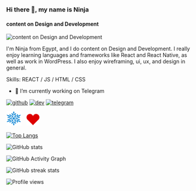 ### Hi there 👋, my name is Ninja
#### content on Design and Development
![content on Design and Development](https://pbs.twimg.com/profile_banners/1315522647774695424/1631959657/600x200)

I'm Ninja from Egypt, and I do content on Design and Development. I really enjoy learning languages and frameworks like React and React Native, as well as work in WordPress. I also enjoy wireframing, ui, ux, and design in general.

Skills: REACT / JS / HTML / CSS

- 🔭 I’m currently working on Telegram 


[<img src='https://cdn.jsdelivr.net/npm/simple-icons@3.0.1/icons/github.svg' alt='github' height='40'>](https://github.com/ninja1120)  [<img src='https://cdn.jsdelivr.net/npm/simple-icons@3.0.1/icons/dev-dot-to.svg' alt='dev' height='40'>](https://dev.to/ninja1120)  [<img src='https://cdn.jsdelivr.net/npm/simple-icons@3.0.1/icons/telegram.svg' alt='telegram' height='40'>](https://t.me/FUCK_YYOU)  

<a href='https://archiveprogram.github.com/'><img src='https://raw.githubusercontent.com/acervenky/animated-github-badges/master/assets/acbadge.gif' width='40' height='40'></a> <a href='https://docs.github.com/en/github/supporting-the-open-source-community-with-github-sponsors'><img src='https://raw.githubusercontent.com/acervenky/animated-github-badges/master/assets/sponsorbadge.gif' width='35' height='35'></a> 

[![Top Langs](https://github-readme-stats.vercel.app/api/top-langs/?username=ninja1120)](https://github.com/anuraghazra/github-readme-stats)

![GitHub stats](https://github-readme-stats.vercel.app/api?username=ninja1120&show_icons=true&count_private=true)  

![GitHub Activity Graph](https://activity-graph.herokuapp.com/graph?username=ninja1120)  

![GitHub streak stats](https://github-readme-streak-stats.herokuapp.com/?user=ninja1120)  

![Profile views](https://gpvc.arturio.dev/ninja1120)  

